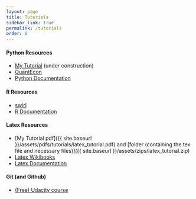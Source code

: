 ```yaml
---
layout: page
title: Tutorials
sidebar_link: true
permalink: /tutorials
order: 6
---
```


#### Python Resources
- [My Tutorial](tutorials/python) (under construction)
- [QuantEcon](https://lectures.quantecon.org/py/)
- [Python Documentation](https://docs.python.org/3/)


<!--
```python
#Python code
def mutiply(x,y):
  return(x*y)
#=>
```
-->

#### R Resources
- [swirl](http://swirlstats.com/)
- [R Documentation](https://www.r-project.org/other-docs.html)

####  Latex Resources
- [My Tutorial pdf]({{ site.baseurl }}/assets/pdfs/tutorials/latex_tutorial.pdf) and [folder (containing the tex file and necessary files)]({{ site.baseurl }}/assets/zips/latex_tutorial.zip)
- [Latex Wikibooks](https://en.wikibooks.org/wiki/LaTeX)
- [Latex Documentation](https://www.latex-project.org/help/documentation/)

#### Git (and Github)
- [(Free) Udacity course](https://www.udacity.com/course/how-to-use-git-and-github--ud775)

<!--
```tex
%latex code
\begin{align}
  x &=5;
  y &=4;
\end{align}
```

```latex
$x=4$
```
\\( sin(x^2) \\)

and here

$$sin(x^2)$$

{% highlight python linenos%}
#Python code
def printer(x):
	print(x) 

def printer(x):
	print(x) 

def printer(x):
	print(x) 

def printer(x):
	print(x) 

def printer(x):
	print(x) 
{% endhighlight %}
-->